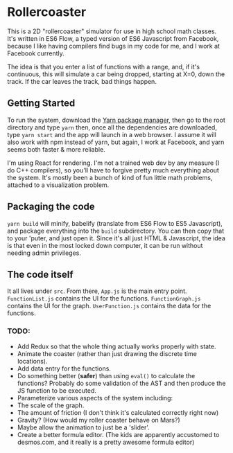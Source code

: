 # Rollercoaster

This is a 2D "rollercoaster" simulator for use in high school math classes.
It's written in ES6 Flow, a typed version of ES6 Javascript from Facebook,
because I like having compilers find bugs in my code for me,
and I work at Facebook currently.

The idea is that you enter a list of functions with a range, and,
if it's continuous, this will simulate a car being dropped, starting
at X=0, down the track. If the car leaves the track, bad things
happen.

## Getting Started

To run the system, download the 
[Yarn package manager](https://yarnpkg.com/docs/install), 
then go to the root directory and type `yarn` then, once all the dependencies
are downloaded, type `yarn start` and the app will launch in a web browser.
I assume it will also work with npm instead of yarn, but again,
I work at Facebook, and yarn seems both faster & more reliable.

I'm using React for rendering. I'm not a trained web dev by any
measure (I do C++ compilers), so you'll have to forgive pretty much
everything about the system. It's mostly been a bunch of kind of fun
little math problems, attached to a visualization problem.

## Packaging the code

`yarn build` will minify, babelify (translate from ES6 Flow to ES5
Javascript), and package everything into the `build` subdirectory. You can then
copy that to your 'puter, and just open it. Since it's all just HTML &
Javascript, the idea is that even in the most locked down computer, it can be
run without needing admin privileges.

## The code itself

It all lives under `src`. From there, `App.js` is the main entry point.
`FunctionList.js` contains the UI for the functions.
`FunctionGraph.js` contains the UI for the graph.
`UserFunction.js` contains the data for the functions.

### TODO:

* Add Redux so that the whole thing actually works properly with state.
* Animate the coaster (rather than just drawing the discrete time
locations).
* Add data entry for the functions.
* Do something better (**safer**) than using `eval()` to calculate
the functions? Probably do some validation of the AST and then produce the JS
function to be executed.
* Parameterize various aspects of the system including:
 * The scale of the graph.
 * The amount of friction (I don't think it's calculated correctly right now)
 * Gravity? (How would my roller coaster behave on Mars?)
* Maybe allow the animation to just be a 'slider'.
* Create a better formula editor. (The kids are apparently accustomed to
  desmos.com, and it really is a pretty awesome formula editor)
